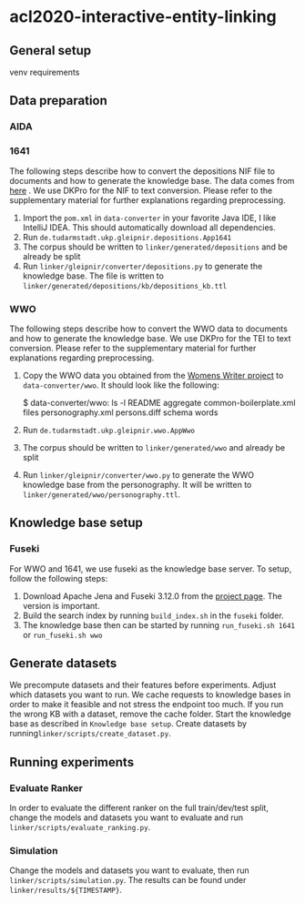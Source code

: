 # acl2020-interactive-entity-linking

## General setup

venv
requirements    

## Data preparation

### AIDA

### 1641

The following steps describe how to convert the depositions NIF file to documents and how to generate the knowledge base. The data comes from [here](https://github.com/munnellg/1641DepositionsCorpus) . We use DKPro for the NIF to text conversion. Please refer to the supplementary material for further explanations regarding preprocessing.

1. Import the `pom.xml` in `data-converter` in your favorite Java IDE, I like IntelliJ IDEA. This should automatically download all dependencies.
2. Run `de.tudarmstadt.ukp.gleipnir.depositions.App1641`
3. The corpus should be written to `linker/generated/depositions` and be already be split
4. Run `linker/gleipnir/converter/depositions.py` to generate the knowledge base. The file is written to `linker/generated/depositions/kb/depositions_kb.ttl`

### WWO

The following steps describe how to convert the WWO data to documents and how to generate the knowledge base. We use DKPro for the TEI to text conversion. Please refer to the supplementary material for further explanations regarding preprocessing.

1. Copy the WWO data you obtained from the [Womens Writer project](https://www.wwp.northeastern.edu/) to `data-converter/wwo`. It should look like the following:

    $ data-converter/wwo: ls -l
    README
    aggregate
    common-boilerplate.xml
    files
    personography.xml
    persons.diff
    schema
    words

2. Run `de.tudarmstadt.ukp.gleipnir.wwo.AppWwo`
3. The corpus should be written to `linker/generated/wwo` and already be split
4. Run `linker/gleipnir/converter/wwo.py` to generate the WWO knowledge base from the personography. It will be written to `linker/generated/wwo/personography.ttl`.

## Knowledge base setup

### Fuseki

For WWO and 1641, we use fuseki as the knowledge base server. To setup, follow the following steps:

1. Download Apache Jena and Fuseki 3.12.0 from the [project page](http://archive.apache.org/dist/jena/binaries/). The version is important.
2. Build the search index by running `build_index.sh` in the `fuseki` folder.
3. The knowledge base then can be started by running `run_fuseki.sh 1641` or `run_fuseki.sh wwo`

## Generate datasets

We precompute datasets and their features before experiments. Adjust which datasets you want to run. We cache requests to knowledge bases in order to make it feasible and not stress the endpoint too much. If you run the wrong KB with a dataset, remove the cache folder. Start the knowledge base as described in `Knowledge base setup`. Create datasets by running`linker/scripts/create_dataset.py`.

## Running experiments

### Evaluate Ranker

In order to evaluate the different ranker on the full train/dev/test split, change the models and datasets you want to evaluate and run `linker/scripts/evaluate_ranking.py`.

### Simulation

Change the models and datasets you want to evaluate, then run `linker/scripts/simulation.py`. The results can be found under `linker/results/${TIMESTAMP}`.

